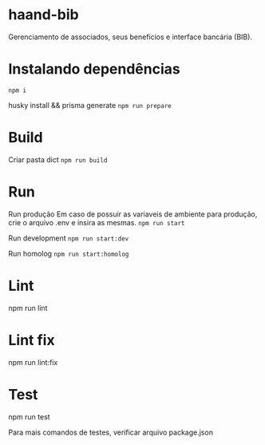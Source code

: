 # haand-bib
Gerenciamento de associados, seus benefícios e interface bancária (BIB).

# Instalando dependências
`npm i `

husky install && prisma generate
 `npm run prepare`

# Build
Criar pasta dict
 `npm run build`

# Run
Run produção
Em caso de possuir as variaveis de ambiente para produção, crie o arquivo .env e insira as mesmas. 
 `npm run start`

Run development
`npm run start:dev`

Run homolog
`npm run start:homolog`

# Lint
npm run lint

# Lint fix
npm run lint:fix

# Test
npm run test

Para mais comandos de testes, verificar arquivo package.json
